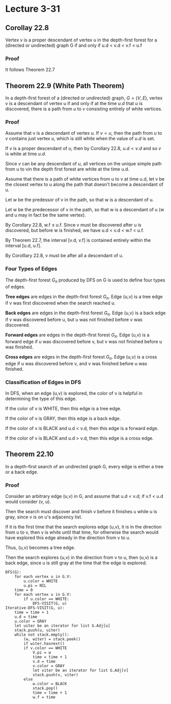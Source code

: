 # Lecture 3-31

## Corollay 22.8

Vertex v is a proper descendant of vertex u in the depth-first forest for a (directed or undirected) graph G if and only if u.d < v.d < v.f < u.f

### Proof

It follows Theorem 22.7

## Theorem 22.9 (White Path Theorem)

In a depth-first forest of a (directed or undirected) graph, $G = (V, E)$, vertex v is a descendant of vertex u if and only if at the time $u.d$ that $u$ is discovered, there is a path from $u$ to $v$ consisting entirely of white vertices.

### Proof

Assume that v is a descendant of vertex u. If $v = u$, then the path from $u$ to $v$ contains just vertex $u$, which is still white when the value of $u.d$ is set.

If $v$ is a proper descendant of $u$, then by Corollary 22.8, $u.d < v.d$ and so $v$ is white at time $u.d$.

Since $v$ can be any descendant of $u$, all vertices on the unique simple path from u to vin the depth first forest are white at the time u.d.

Assume that there is a path of white vertices from u to v at time u.d, let v be the closest vertex to u along the path that doesn't become a descendant of u.

Let w be the predessor of v in the path, so that w is a descendant of u.

Let w be the predecessor of v in the path, so that w is a descendant of u (w and u may in fact be the same vertex).

By Corollary 22.8, w.f $\leq$ u.f. Since v must be discovered after u is discovered, but before w is finished, we have u.d < v.d < w.f < u.f.

By Theorem 22.7, the interval [v.d, v.f] is contained entirely within the interval [u.d, u.f].

By Corolllary 22.8, v must be after all a descendant of u.

### Four Types of Edges

The depth-first forest $G_{\pi}$ produced by DFS on G is used to define four types of edges.

**Tree edges** are edges in the depth-first forest $G_{\pi}$. Edge (u,v) is a tree edge if v was first discovered when the search reached u.

**Back edges** are edges in the depth-first forest $G_{\pi}$. Edge (u,v) is a back edge if v was discovered before u, but u was not finished before v was discovered.

**Forward edges** are edges in the depth-first forest $G_{\pi}$. Edge (u,v) is a forward edge if u was discovered before v, but v was not finished before u was finished.

**Cross edges** are edges in the depth-first forest $G_{\pi}$. Edge (u,v) is a cross edge if u was discovered before v, and v was finished before u was finished.

### Classification of Edges in DFS

In DFS, when an edge (u,v) is explored, the color of v is helpful in determining the type of this edge.

If the color of v is WHITE, then this edge is a tree edge.

If the color of v is GRAY, then this edge is a back edge.

If the color of v is BLACK and u.d < v.d, then this edge is a forward edge.

If the color of v is BLACK and u.d > v.d, then this edge is a cross edge.

## Theorem 22.10

In a depth-first search of an undirected graph G, every edge is either a tree or a back edge.

### Proof

Consider an arbitrary edge (u,v) in G, and assume that u.d < v.d; if v.f < u.d would consider (v, u).

Then the search must discover and finish v before it finishes u while u is gray, since v is on u's adjacency list.

If it is the first time that the search explores edge (u,v), it is in the direction from u to v, then v is white until that time, for otherwise the search would have explored this edge already in the direction from v to u.

Thus, (u,v) becomes a tree edge.

Then the search explores (u,v) in the direction from v to u, then (u,v) is a back edge, since u is still gray at the time that the edge is explored.

```
DFS(G):
    for each vertex u in G.V:
        u.color = WHITE
        u.pi = NIL
    time = 0
    for each vertex u in G.V:
        if u.color == WHITE:
            DFS-VISIT(G, u)
Iterative-DFS-VISIT(G, u):
    time = time + 1
    u.d = time
    u.color = GRAY
    let uiter be an iterator for list G.Adj[u]
    stack.push(u, uiter)
    while not stack.empty():
        (w, witer) = stack.peek()
        if witer.hasnext()
        if v.color == WHITE
            V.pi = w
            time = time + 1
            v.d = time
            v.color = GRAY
            let viter be an iterator for list G.Adj[v]
            stack.push(v, viter)
        else
            w.color = BLACK
            stack.pop()
            time = time + 1
            w.f = time
```
